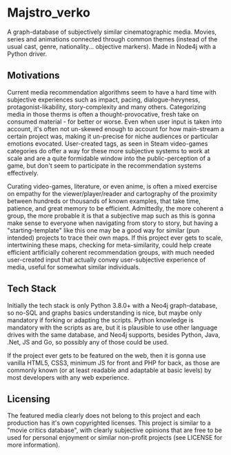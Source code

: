 # Majstro_verko

A graph-database of subjectively similar cinematographic media. Movies, series and animations connected through common themes (instead of the usual cast, genre, nationality... objective markers). Made in Node4j with a Python driver.


## Motivations

Current media recommendation algorithms seem to have a hard time with subjective experiences such as impact, pacing, dialogue-hevyness, protagonist-likability, story-complexity and many others. Categorizing media in those therms is often a thought-provocative, fresh take on consumed material - for better or worse.  Even when user input is taken into account, it's often not un-skewed enough to account for how main-stream a certain project was, making it un-precise for niche audiences or particular emotions evocated. User-created tags, as seen in Steam video-games categories do offer a way for these more subjective systems to work at scale and are a quite formidable window into the public-perception of a game, but don't seem to participate in the recommendation systems effectively. 

Curating video-games, literature, or even anime, is often a mixed exercise on empathy for the viewer/player/reader and cartography of the proximity between hundreds or thousands of known examples, that take time, patience, and great memory to be efficient. Admittedly, the more coherent a group, the more probable it is that a subjective map such as this is gonna make sense to everyone when navigating from story to story, but having a "starting-template" like this one may be a good way for similar (pun intended) projects to trace their own maps. If this project ever gets to scale, intertwining these maps, checking for meta-similarity, could help create efficient artificially coherent recommendation groups, with much needed user-created input that actually convey user-subjective experience of media, useful for somewhat similar individuals.


## Tech Stack

Initially the tech stack is only Python 3.8.0+ with a Neo4j graph-database, so no-SQL and graphs basics understanding is nice, but maybe only mandatory if forking or adapting the scripts. Python knowledge is mandatory with the scripts as are, but it is plausible to use other language drives with the same database, and Neo4j supports, besides Python, Java, .Net, JS and Go, so possibly any of those could be used.

If the project ever gets to be featured on the web, then it is gonna use vanilla HTML5, CSS3, minimum JS for front and PHP for back, as those are commonly known (or at least readable and adaptable at basic levels) by most developers with any web experience.


## Licensing

The featured media clearly does not belong to this project and each production has it's own copyrighted licenses. This project is similar to a "movie critics database", with clearly subjective opinions that are free to be used for personal enjoyment or similar non-profit projects (see LICENSE for more information).



